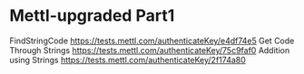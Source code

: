 # Mettl-upgraded Part1
FindStringCode https://tests.mettl.com/authenticateKey/e4df74e5 
Get Code Through Strings https://tests.mettl.com/authenticateKey/75c9faf0 
Addition using Strings https://tests.mettl.com/authenticateKey/2f174a80 
